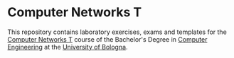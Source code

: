 # Computer Networks T

This repository contains laboratory exercises, exams and templates for the [Computer Networks T](http://www.ingegneriarchitettura.unibo.it/it/corsi/insegnamenti/insegnamento/2017/323132) 
course of the Bachelor's Degree in [Computer Engineering](http://corsi.unibo.it/ingegneriainformatical/Pagine/default.aspx) at 
the [University of Bologna](http://www.unibo.it/it).
